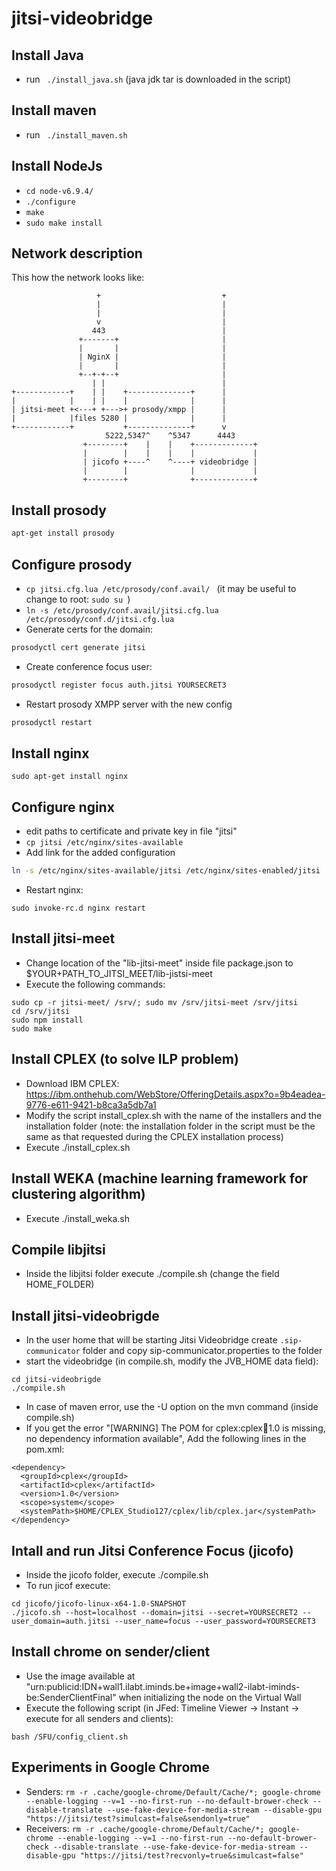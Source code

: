 # jitsi-videobridge

## Install Java
- run ``` ./install_java.sh``` (java jdk tar is downloaded in the script)

## Install maven
- run ``` ./install_maven.sh```

## Install NodeJs
- ``` cd node-v6.9.4/ ```
- ``` ./configure ```
- ``` make ```
- ``` sudo make install ```

## Network description

This how the network looks like:
```
                   +                           +
                   |                           |
                   |                           |
                   v                           |
                  443                          |
               +-------+                       |
               |       |                       |
               | NginX |                       |
               |       |                       |
               +--+-+--+                       |
                  | |                          |
+------------+    | |    +--------------+      |
|            |    | |    |              |      |
| jitsi-meet +<---+ +--->+ prosody/xmpp |      |
|            |files 5280 |              |      |
+------------+           +--------------+      v
                     5222,5347^    ^5347      4443
                +--------+    |    |    +-------------+
                |        |    |    |    |             |
                | jicofo +----^    ^----+ videobridge |
                |        |              |             |
                +--------+              +-------------+
```

## Install prosody
```sh
apt-get install prosody
```
## Configure prosody
- ```cp jitsi.cfg.lua /etc/prosody/conf.avail/ ``` (it may be useful to change to root: ```sudo su ```)
- ``` ln -s /etc/prosody/conf.avail/jitsi.cfg.lua /etc/prosody/conf.d/jitsi.cfg.lua ```
- Generate certs for the domain:
```sh
prosodyctl cert generate jitsi
```
- Create conference focus user:
```sh
prosodyctl register focus auth.jitsi YOURSECRET3
```
- Restart prosody XMPP server with the new config
```sh
prosodyctl restart
```

## Install nginx
``` sudo apt-get install nginx ```
## Configure nginx
- edit paths to certificate and private key in file "jitsi"
- ``` cp jitsi /etc/nginx/sites-available ```
- Add link for the added configuration
```sh
ln -s /etc/nginx/sites-available/jitsi /etc/nginx/sites-enabled/jitsi
```
- Restart nginx:
```
sudo invoke-rc.d nginx restart
```

## Install jitsi-meet
- Change location of the "lib-jitsi-meet" inside file package.json to $YOUR+PATH_TO_JITSI_MEET/lib-jistsi-meet
- Execute the following commands:
```
sudo cp -r jitsi-meet/ /srv/; sudo mv /srv/jitsi-meet /srv/jitsi
cd /srv/jitsi
sudo npm install
sudo make
```

## Install CPLEX (to solve ILP problem)
- Download IBM CPLEX: https://ibm.onthehub.com/WebStore/OfferingDetails.aspx?o=9b4eadea-9776-e611-9421-b8ca3a5db7a1
- Modify the script install_cplex.sh with the name of the installers and the installation folder (note: the installation folder in the script must be the same as that requested during the CPLEX installation process)
- Execute ./install_cplex.sh

## Install WEKA (machine learning framework for clustering algorithm)
- Execute ./install_weka.sh

## Compile libjitsi
- Inside the libjitsi folder execute ./compile.sh (change the field HOME_FOLDER)

## Install jitsi-videobrigde
- In the user home that will be starting Jitsi Videobridge create `.sip-communicator` folder and copy sip-communicator.properties to the folder
- start the videobridge (in compile.sh, modify the JVB_HOME data field): 
``` 
cd jitsi-videobrigde
./compile.sh
```
- In case of maven error, use the -U option on the mvn command (inside compile.sh)
- If you get the error "[WARNING] The POM for cplex:cplex:jar:1.0 is missing, no dependency information available",
  Add the following lines in the pom.xml: 
```   
<dependency>
  <groupId>cplex</groupId>
  <artifactId>cplex</artifactId>
  <version>1.0</version>
  <scope>system</scope>
  <systemPath>$HOME/CPLEX_Studio127/cplex/lib/cplex.jar</systemPath>
</dependency>
```

## Intall and run Jitsi Conference Focus (jicofo)
- Inside the jicofo folder, execute ./compile.sh
- To run jicof execute:
``` 
cd jicofo/jicofo-linux-x64-1.0-SNAPSHOT
./jicofo.sh --host=localhost --domain=jitsi --secret=YOURSECRET2 --user_domain=auth.jitsi --user_name=focus --user_password=YOURSECRET3
```

## Install chrome on sender/client
- Use the image available at "urn:publicid:IDN+wall1.ilabt.iminds.be+image+wall2-ilabt-iminds-be:SenderClientFinal" when initializing the node on the Virtual Wall
- Execute the following script (in JFed: Timeline Viewer -> Instant -> execute for all senders and clients):
```
bash /SFU/config_client.sh
```

## Experiments in Google Chrome

- Senders: ``` rm -r .cache/google-chrome/Default/Cache/*; google-chrome --enable-logging --v=1 --no-first-run --no-default-brower-check --disable-translate --use-fake-device-for-media-stream --disable-gpu "https://jitsi/test?simulcast=false&sendonly=true" ```
- Receivers: ``` rm -r .cache/google-chrome/Default/Cache/*; google-chrome --enable-logging --v=1 --no-first-run --no-default-brower-check --disable-translate --use-fake-device-for-media-stream --disable-gpu "https://jitsi/test?recvonly=true&simulcast=false" ```

